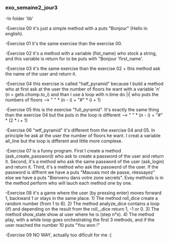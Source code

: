 ### exo_semaine2_jour3

-In folder 'lib'

-Exercise 00 it's just a simple method with a puts "Bonjour" (Hello in english).

-Exercise 01 it's the same exercise than the exercise 00.

-Exercise 02 it's a method with a variable (fist_name) who stock a string, and this variable is return for to be puts with "Bonjour 'first_name'.

-Exercise 03 it's the same exercise than the exercise 02 + this method  ask the name of the user and return it.

-Exercise 04 this exercise is called "half_pyramid" because I build a method who at first ask at the user the number  of floors he want with a variable 'n' (n = gets.chomp.to_i) and than I use à loop with n.time do |i| who puts the numbers of floors --> " " * (n - i) + "#" * (i + 1)
 
-Exercise 05 this is the exercise "full_pyramid". It's exactly the same thing than the exercise 04 but the puts in the loop is different --> " " * (n - i) + "#" * (2 * i + 1)

-Exercise 06 "wtf_pyramid" it's different from the exercise 04 and 05. In principle he ask at the user  the number of floors he want. I creat a variable all_line but the loop is different and little more complexe.

-Exercise 07 is a funny program. First I create a method (ask_create_password) who ask to create a password of the user and return it. Second, it's a method who ask the same password of the user (ask_login) and return it. Third, it's a method who ask the password of the user. If the password is diffrent we have a puts "Mauvais mot de passe, réessayez" else we have a puts "Bienvenu dans votre zone secrets".
Evey methods is in the method perform who will lauch each method one by one.

-Exercise 08 it's a game where the user (by pressing enter) moves forward 1, backward 1 or stays in the same place. 1) The method roll_dice create a random number (from 1 to 6). 2) The method analyze_dice contains a loop (if) and depending on the result from the roll__dice return 1, -1 or 0. 3) The method show_state show at user where he is (step n°x). 4) The method play, with a while loop goes orchestrating the first 3 methods, and if the user reached the number 10 puts "You won !"

-Exercise 09 NO WAY, actually too dificult for me :(
